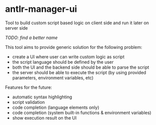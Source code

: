 # antlr-manager-ui
Tool to build custom script based logic on client side and run it later on server side

_TODO: find a better name_


This tool aims to provide generic solution for the following problem:
- create a UI where user can write custom logic as script
- the script language should be defined by the user
- both the UI and the backend side should be able to parse the script
- the server should be able to execute the script (by using provided parameters, environment variables, etc)


Features for the future:
- automatic syntax highlighting
- script validation
- code completion (language elements only)
- code completion (system built-in functions & environment variables)
- show execution result on the UI
